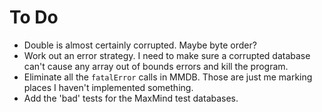 # To Do

- Double is almost certainly corrupted. Maybe byte order?
- Work out an error strategy. I need to make sure a corrupted database can't 
  cause any array out of bounds errors and kill the program.
- Eliminate all the `fatalError` calls in MMDB. Those are just me marking
  places I haven't implemented something.
- Add the 'bad' tests for the MaxMind test databases.

